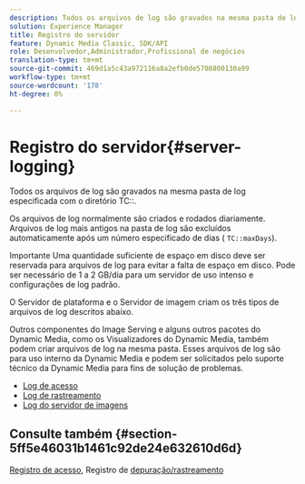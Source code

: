 ```yaml
---
description: Todos os arquivos de log são gravados na mesma pasta de log especificada com o diretório TC.
solution: Experience Manager
title: Registro do servidor
feature: Dynamic Media Classic, SDK/API
role: Desenvolvedor,Administrador,Profissional de negócios
translation-type: tm+mt
source-git-commit: 469d1a5c43a972116a8a2efb0de5708800130a99
workflow-type: tm+mt
source-wordcount: '178'
ht-degree: 0%

---
```



# Registro do servidor{#server-logging}

Todos os arquivos de log são gravados na mesma pasta de log especificada com o diretório TC::.

Os arquivos de log normalmente são criados e rodados diariamente. Arquivos de log mais antigos na pasta de log são excluídos automaticamente após um número especificado de dias ( `TC::maxDays`).

Importante Uma quantidade suficiente de espaço em disco deve ser reservada para arquivos de log para evitar a falta de espaço em disco. Pode ser necessário de 1 a 2 GB/dia para um servidor de uso intenso e configurações de log padrão.

O Servidor de plataforma e o Servidor de imagem criam os três tipos de arquivos de log descritos abaixo.

Outros componentes do Image Serving e alguns outros pacotes do Dynamic Media, como os Visualizadores do Dynamic Media, também podem criar arquivos de log na mesma pasta. Esses arquivos de log são para uso interno da Dynamic Media e podem ser solicitados pelo suporte técnico da Dynamic Media para fins de solução de problemas.

* [Log de acesso](c-access-log.md)
* [Log de rastreamento](c-trace-log.md)
* [Log do servidor de imagens](c-image-server-log.md)

## Consulte também {#section-5ff5e46031b1461c92de24e632610d6d}

[Registro de acesso](../../../../is-api/image-serving-api-ref/c-configuration-and-administration/c-server-settings/r-access-logging.md#reference-5d175921c12a48a6be7f722517615d0f), Registro de  [depuração/rastreamento](../../../../is-api/image-serving-api-ref/c-configuration-and-administration/c-server-settings/r-debug-trace-logging.md#reference-4b372f81001849f5b495457da7af8e82)
